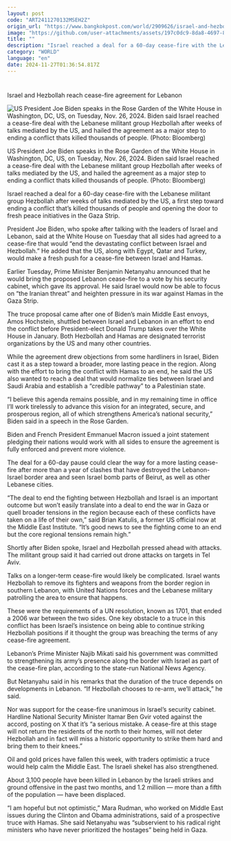 ```yaml
---
layout: post
code: "ART2411270132MSEH2Z"
origin_url: "https://www.bangkokpost.com/world/2909626/israel-and-hezbollah-reach-cease-fire-agreement-for-lebanon"
image: "https://github.com/user-attachments/assets/197c0dc9-8da8-4697-8134-04eefb1df651"
title: ""
description: "Israel reached a deal for a 60-day cease-fire with the Lebanese militant group Hezbollah after weeks of talks mediated by the US, a first step toward ending a conflict that’s killed thousands of people and opening the door to fresh peace initiatives in the Gaza Strip."
category: "WORLD"
language: "en"
date: 2024-11-27T01:36:54.817Z
---
```


# 

Israel and Hezbollah reach cease-fire agreement for Lebanon

![US President Joe Biden speaks in the Rose Garden of the White House in Washington, DC, US, on Tuesday, Nov. 26, 2024. Biden said Israel reached a cease-fire deal with the Lebanese militant group Hezbollah after weeks of talks mediated by the US, and hailed the agreement as a major step to ending a conflict thats killed thousands of people. (Photo: Bloomberg)](https://github.com/user-attachments/assets/509668f1-9c90-45cf-b657-f7239265d984)

US President Joe Biden speaks in the Rose Garden of the White House in Washington, DC, US, on Tuesday, Nov. 26, 2024. Biden said Israel reached a cease-fire deal with the Lebanese militant group Hezbollah after weeks of talks mediated by the US, and hailed the agreement as a major step to ending a conflict thats killed thousands of people. (Photo: Bloomberg)

Israel reached a deal for a 60-day cease-fire with the Lebanese militant group Hezbollah after weeks of talks mediated by the US, a first step toward ending a conflict that’s killed thousands of people and opening the door to fresh peace initiatives in the Gaza Strip.

President Joe Biden, who spoke after talking with the leaders of Israel and Lebanon, said at the White House on Tuesday that all sides had agreed to a cease-fire that would “end the devastating conflict between Israel and Hezbollah.” He added that the US, along with Egypt, Qatar and Turkey, would make a fresh push for a cease-fire between Israel and Hamas.

Earlier Tuesday, Prime Minister Benjamin Netanyahu announced that he would bring the proposed Lebanon cease-fire to a vote by his security cabinet, which gave its approval. He said Israel would now be able to focus on “the Iranian threat” and heighten pressure in its war against Hamas in the Gaza Strip. 

The truce proposal came after one of Biden’s main Middle East envoys, Amos Hochstein, shuttled between Israel and Lebanon in an effort to end the conflict before President-elect Donald Trump takes over the White House in January. Both Hezbollah and Hamas are designated terrorist organizations by the US and many other countries.

While the agreement drew objections from some hardliners in Israel, Biden cast it as a step toward a broader, more lasting peace in the region. Along with the effort to bring the conflict with Hamas to an end, he said the US also wanted to reach a deal that would normalize ties between Israel and Saudi Arabia and establish a “credible pathway” to a Palestinian state.

“I believe this agenda remains possible, and in my remaining time in office I’ll work tirelessly to advance this vision for an integrated, secure, and prosperous region, all of which strengthens America’s national security,” Biden said in a speech in the Rose Garden.

Biden and French President Emmanuel Macron issued a joint statement pledging their nations would work with all sides to ensure the agreement is fully enforced and prevent more violence.

The deal for a 60-day pause could clear the way for a more lasting cease-fire after more than a year of clashes that have destroyed the Lebanon-Israel border area and seen Israel bomb parts of Beirut, as well as other Lebanese cities.

“The deal to end the fighting between Hezbollah and Israel is an important outcome but won’t easily translate into a deal to end the war in Gaza or quell broader tensions in the region because each of these conflicts have taken on a life of their own,” said Brian Katulis, a former US official now at the Middle East Institute. “It’s good news to see the fighting come to an end but the core regional tensions remain high.”

Shortly after Biden spoke, Israel and Hezbollah pressed ahead with attacks. The militant group said it had carried out drone attacks on targets in Tel Aviv. 

Talks on a longer-term cease-fire would likely be complicated. Israel wants Hezbollah to remove its fighters and weapons from the border region in southern Lebanon, with United Nations forces and the Lebanese military patrolling the area to ensure that happens.

These were the requirements of a UN resolution, known as 1701, that ended a 2006 war between the two sides. One key obstacle to a truce in this conflict has been Israel’s insistence on being able to continue striking Hezbollah positions if it thought the group was breaching the terms of any cease-fire agreement. 

Lebanon’s Prime Minister Najib Mikati said his government was committed to strengthening its army’s presence along the border with Israel as part of the cease-fire plan, according to the state-run National News Agency.

But Netanyahu said in his remarks that the duration of the truce depends on developments in Lebanon. “If Hezbollah chooses to re-arm, we’ll attack,” he said.

Nor was support for the cease-fire unanimous in Israel’s security cabinet. Hardline National Security Minister Itamar Ben Gvir voted against the accord, posting on X that it’s “a serious mistake. A cease-fire at this stage will not return the residents of the north to their homes, will not deter Hezbollah and in fact will miss a historic opportunity to strike them hard and bring them to their knees.”

Oil and gold prices have fallen this week, with traders optimistic a truce would help calm the Middle East. The Israeli shekel has also strengthened. 

About 3,100 people have been killed in Lebanon by the Israeli strikes and ground offensive in the past two months, and 1.2 million — more than a fifth of the population — have been displaced.

“I am hopeful but not optimistic,” Mara Rudman, who worked on Middle East issues during the Clinton and Obama administrations, said of a prospective truce with Hamas. She said Netanyahu was “subservient to his radical right ministers who have never prioritized the hostages” being held in Gaza.